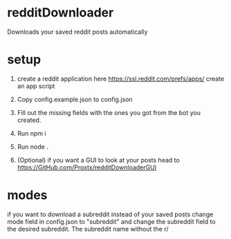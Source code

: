 # redditDownloader

Downloads your saved reddit posts automatically

# setup

1. create a reddit application here
   https://ssl.reddit.com/prefs/apps/
   create an app script

2. Copy config.example.json to config.json

3. Fill out the missing fields with the ones you got from the bot you created.

4. Run npm i

5. Run node .

6. (Optional) if you want a GUI to look at your posts head to https://GitHub.com/Proxtx/redditDownloaderGUI

# modes

if you want to download a subreddit instead of your saved posts change mode field in config.json to "subreddit" and change the subreddit field to the desired subreddit. The subreddit name without the r/
